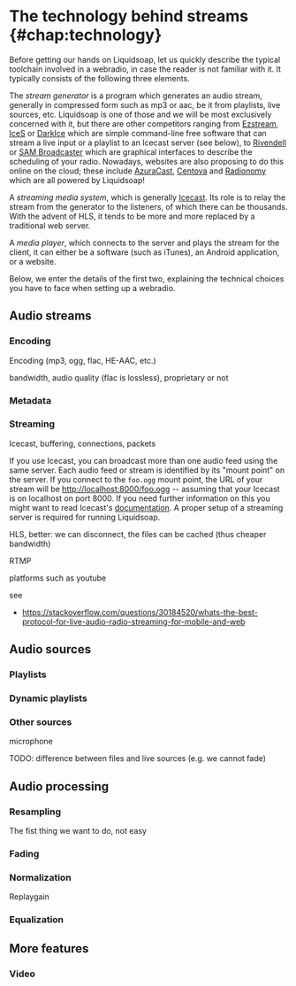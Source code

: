 The technology behind streams {#chap:technology}
=============================

Before getting our hands on Liquidsoap, let us quickly describe the typical
toolchain involved in a webradio, in case the reader is not familiar with it. It
typically consists of the following three elements.

The _stream generator_ is a program which generates an audio stream, generally
in compressed form such as mp3 or aac, be it from playlists, live sources,
etc. Liquidsoap is one of those and we will be most exclusively concerned with
it, but there are other competitors ranging from
[Ezstream](http://icecast.org/ezstream/), [IceS](http://icecast.org/ices/) or
[DarkIce](http://www.darkice.org/) which are simple command-line free software
that can stream a live input or a playlist to an Icecast server (see below), to
[Rivendell](http://www.rivendellaudio.org/) or [SAM
Broadcaster](https://spacial.com/) which are graphical interfaces to describe
the scheduling of your radio. Nowadays, websites are also proposing to do this
online on the cloud; these include [AzuraCast](https://www.azuracast.com/),
[Centova](https://centova.com/) and [Radionomy](https://www.radionomy.com/)
which are all powered by Liquidsoap!

A _streaming media system_, which is generally
[Icecast](http://www.icecast.org/). Its role is to relay the stream from the
generator to the listeners, of which there can be thousands. With the advent of
HLS, it tends to be more and more replaced by a traditional web server.

A _media player_, which connects to the server and plays the stream for the
client, it can either be a software (such as iTunes), an Android application, or
a website.

Below, we enter the details of the first two, explaining the technical choices
you have to face when setting up a webradio.

Audio streams
-------------

### Encoding

Encoding (mp3, ogg, flac, HE-AAC, etc.)

bandwidth, audio quality (flac is lossless), proprietary or not

### Metadata

### Streaming

Icecast, buffering, connections, packets

If you use Icecast, you can broadcast more than one audio feed using the same
server. Each audio feed or stream is identified by its "mount point" on the
server. If you connect to the `foo.ogg` mount point, the URL of your stream will
be [http://localhost:8000/foo.ogg](`http://localhost:8000/foo.ogg`) -- assuming
that your Icecast is on localhost on port 8000. If you need further information
on this you might want to read Icecast's
[documentation](http://www.icecast.org). A proper setup of a streaming server is
required for running Liquidsoap.

HLS, better: we can disconnect, the files can be cached (thus cheaper bandwidth)

RTMP

platforms such as youtube

see

- https://stackoverflow.com/questions/30184520/whats-the-best-protocol-for-live-audio-radio-streaming-for-mobile-and-web

Audio sources
-------------

### Playlists

### Dynamic playlists

### Other sources

microphone

TODO: difference between files and live sources (e.g. we cannot fade)

Audio processing
----------------

### Resampling

The fist thing we want to do, not easy

### Fading

### Normalization

Replaygain

### Equalization

More features
-------------

### Video
